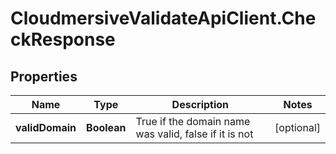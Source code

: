 # CloudmersiveValidateApiClient.CheckResponse

## Properties
Name | Type | Description | Notes
------------ | ------------- | ------------- | -------------
**validDomain** | **Boolean** | True if the domain name was valid, false if it is not | [optional] 


